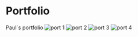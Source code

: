 # Portfolio
 Paul`s portfolio
![port 1](https://user-images.githubusercontent.com/89195896/176231572-bfaef100-af26-4102-a985-dc0a13a9f3bd.png)
![port 2](https://user-images.githubusercontent.com/89195896/176231588-e9bc7080-d342-493b-bcc2-5ac0e4ba7356.png)
![port 3](https://user-images.githubusercontent.com/89195896/176231599-e7d603b5-475d-402f-9b65-65a42858857a.png)
![port 4](https://user-images.githubusercontent.com/89195896/176231624-15cad49f-6420-466d-92ea-80d75910c73f.png)
